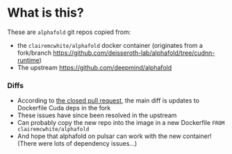 # What is this?

These are `alphafold` git repos copied from:
  - the `clairemcwhite/alphafold` docker container (originates from a fork/branch https://github.com/deisseroth-lab/alphafold/tree/cudnn-runtime)
  - The upstream https://github.com/deepmind/alphafold

### Diffs
- According to [the closed pull request](https://github.com/deepmind/alphafold/pull/36), the main diff is updates to Dockerfile Cuda deps in the fork
- These issues have since been resolved in the upstream
- Can probably copy the new repo into the image in a new Dockerfile `FROM clairemcwhite/alphafold`
- And hope that alphafold on pulsar can work with the new container!
  (There were lots of dependency issues...)
